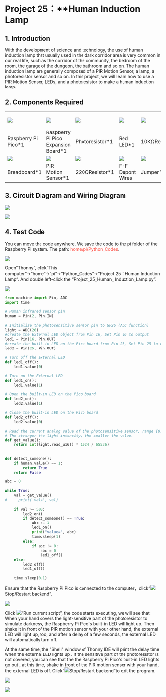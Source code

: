# Project 25：**Human Induction Lamp

## 1. Introduction
    
With the development of science and technology, the use of human induction lamp that usually used in the dark corridor area is very common in our real life, such as the corridor of the community, the bedroom of the room, the garage of the dungeon, the bathroom and so on. The human induction lamp are generally composed of a PIR Motion Sensor, a lamp, a photoresistor sensor and so on. In this project, we will learn how to use a PIR Motion Sensor, LEDs, and a photoresistor to make a human induction lamp.
    
## 2. Components Required

<table>
<tbody>
<tr class="odd">
<td><p><img src="https://raw.githubusercontent.com/keyestudio/KS3025-KS3025F-Keyestudio-Raspberry-Pi-Pico-Learning-Kit-Complete-Edition-Raspberry-Pi/master/media/f70a6a892505b1816d151452b9b995a7.jpeg"  /></p></td>
<td><img src="https://raw.githubusercontent.com/keyestudio/KS3025-KS3025F-Keyestudio-Raspberry-Pi-Pico-Learning-Kit-Complete-Edition-Raspberry-Pi/master/media/bbed91c0b45fcafc7e7163bfeabf68f9.png"  /></td>
<td><img src="https://raw.githubusercontent.com/keyestudio/KS3025-KS3025F-Keyestudio-Raspberry-Pi-Pico-Learning-Kit-Complete-Edition-Raspberry-Pi/master/media/9e553e75b6f976f33438171eb2f2e775.png" /></td>
<td><img src="https://raw.githubusercontent.com/keyestudio/KS3025-KS3025F-Keyestudio-Raspberry-Pi-Pico-Learning-Kit-Complete-Edition-Raspberry-Pi/master/media/7eb361d680dfa351f07f8527aeb37abd.png" /></td>
<td><img src="https://raw.githubusercontent.com/keyestudio/KS3025-KS3025F-Keyestudio-Raspberry-Pi-Pico-Learning-Kit-Complete-Edition-Raspberry-Pi/master/media/8cf9b1b3a5fec374cde3c5f0537567cb.png" /></td>
<td><img src="https://raw.githubusercontent.com/keyestudio/KS3025-KS3025F-Keyestudio-Raspberry-Pi-Pico-Learning-Kit-Complete-Edition-Raspberry-Pi/master/media/7dcbd02995be3c142b2f97df7f7c03ce.png" /></td>
</tr>
<tr class="even">
<td>Raspberry Pi Pico*1</td>
<td>Raspberry Pi Pico Expansion Board*1</td>
<td>Photoresistor*1</td>
<td>Red LED*1</td>
<td>10KΩResistor*1</td>
<td>USB Cable*1</td>
</tr>
<tr class="odd">
<td><img src="https://raw.githubusercontent.com/keyestudio/KS3025-KS3025F-Keyestudio-Raspberry-Pi-Pico-Learning-Kit-Complete-Edition-Raspberry-Pi/master/media/e380dd26e4825be9a768973802a55fe6.png" /></td>
<td><img src="https://raw.githubusercontent.com/keyestudio/KS3025-KS3025F-Keyestudio-Raspberry-Pi-Pico-Learning-Kit-Complete-Edition-Raspberry-Pi/master/media/99272d75b3f952a0c2dd770e2f6f5a7c.png"/></td>
<td><img src="https://raw.githubusercontent.com/keyestudio/KS3025-KS3025F-Keyestudio-Raspberry-Pi-Pico-Learning-Kit-Complete-Edition-Raspberry-Pi/master/media/51ab4ab6eefe8ba8f66234989d5282de.png"/></td>
<td><img src="https://raw.githubusercontent.com/keyestudio/KS3025-KS3025F-Keyestudio-Raspberry-Pi-Pico-Learning-Kit-Complete-Edition-Raspberry-Pi/master/media/c80f7e0e045c10576b3120eea281502f.png" /></td>
<td><img src="https://raw.githubusercontent.com/keyestudio/KS3025-KS3025F-Keyestudio-Raspberry-Pi-Pico-Learning-Kit-Complete-Edition-Raspberry-Pi/master/media/e9a8d050105397bb183512fb4ffdd2f6.png" /></td>
<td></td>
</tr>
<tr class="even">
<td>Breadboard*1</td>
<td>PIR Motion Sensor*1</td>
<td>220ΩResistor*1</td>
<td>F-F Dupont Wires</td>
<td>Jumper Wires</td>
<td></td>
</tr>
</tbody>
</table>

## 3. Circuit Diagram and Wiring Diagram
    
![](../media/79c069794eed2b3eb611f4aee7952862.png)

![](../media/643c9552a922ed3ddde80be42481481d.png)

## 4. Test Code
 
You can move the code anywhere. We save the code to the pi folder of the Raspberry Pi system. The path: <span style="color: rgb(255, 76, 65);">home/pi/Python_Codes</span>.

![](../media/ae27830403a2f741aa9b725e5324c215.png)

Open“Thonny”, click“This computer”→“home”→“pi”→“Python_Codes”→“Project 25：Human Induction Lamp”. And double left-click the “Project\_25\_Human\_ Induction\_Lamp.py”.

![](../media/f0b469934c60f65bb9c4f318551fd03b.png)

```Python
from machine import Pin, ADC
import time
 
# Human infrared sensor pin
human = Pin(2, Pin.IN)
 
# Initialize the photosensitive sensor pin to GP26 (ADC function)
light = ADC(26)
#create the External LED object from Pin 16, Set Pin 16 to output 
led1 = Pin(16, Pin.OUT)
#create the built-in LED on the Pico board from Pin 25, Set Pin 25 to output 
led2 = Pin(25, Pin.OUT) 
 
# Turn off the External LED
def led1_off():
    led1.value(0)
 
# Turn on the External LED
def led1_on():
    led1.value(1)
    
# Open the built-in LED on the Pico board
def led2_on():
    led2.value(1)
 
# Close the built-in LED on the Pico board
def led2_off():
    led2.value(0)
 
# Read the current analog value of the photosensitive sensor, range [0, 1023]
# The stronger the light intensity, the smaller the value.
def get_value():
    return int(light.read_u16() * 1024 / 65536)
 
 
def detect_someone():
    if human.value() == 1:
        return True
    return False
 
abc = 0
 
while True:
    val = get_value()
#     print('val=', val)
 
    if val >= 500:
        led2_on()
        if detect_someone() == True:
            abc += 1
            led1_on()
            print("value=", abc)
            time.sleep(1)
        else:
            if abc != 0:
                abc = 0
                led1_off()
    else:
        led2_off()
        led1_off()
 
    time.sleep(0.1)
```

Ensure that the Raspberry Pi Pico is connected to the computer，click“![](../media/ec00367ea605788eab454cd176b94c7b.png)Stop/Restart backend”.

![](../media/99cc13c8fe7576e631c0cf9147a324a7.png)

Click ![](../media/bb4d9305714a178069d277b20e0934b7.png)“Run current script”, the code starts executing, we will see that When your hand covers the light-sensitive part of the photoresistor to simulate darkness, the Raspberry Pi Pico's built-in LED will light up. Then shake it in front of the PIR motion sensor with your other hand, the external LED will light up, too, and after a delay of a few seconds, the external LED will automatically turn off.  

At the same time, the "Shell" window of Thonny IDE will print the delay time when the external LED lights up . If the sensitive part of the photoresistor is not covered, you can see that the the Raspberry Pi Pico's built-in LED lights go out , at this time, shake in front of the PIR motion sensor with your hand, the external LED is off. 
Click“![](../media/ec00367ea605788eab454cd176b94c7b.png)Stop/Restart backend”to exit the program.

![](../media/1e713643e34dad2e48541a9ec20afbb9.png)

![](../media/af94ad9d2f008956592ee64e207aa8b5.png)



